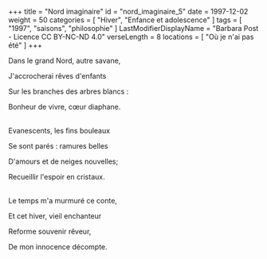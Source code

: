 +++
title = "Nord imaginaire"
id = "nord_imaginaire_5"
date = 1997-12-02
weight = 50
categories = [ "Hiver", "Enfance et adolescence" ]
tags = [ "1997", "saisons", "philosophie" ]
LastModifierDisplayName = "Barbara Post - Licence CC BY-NC-ND 4.0"
verseLength = 8
locations = [ "Où je n'ai pas été" ]
+++

Dans le grand Nord, autre savane,

J'accrocherai rêves d'enfants

Sur les branches des arbres blancs :

Bonheur de vivre, cœur diaphane.

 \
Evanescents, les fins bouleaux

Se sont parés : ramures belles

D'amours et de neiges nouvelles;

Recueillir l'espoir en cristaux.

 \
Le temps m'a murmuré ce conte,

Et cet hiver, vieil enchanteur

Reforme souvenir rêveur,

De mon innocence décompte.
